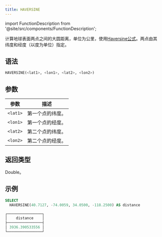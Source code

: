```yaml
---
title: HAVERSINE
---
```

import FunctionDescription from '@site/src/components/FunctionDescription';

<FunctionDescription description="引入或更新: v1.2.555"/>

计算地球表面两点之间的大圆距离，单位为公里，使用[Haversine公式](https://en.wikipedia.org/wiki/Haversine_formula)。两点由其纬度和经度（以度为单位）指定。

## 语法

```sql
HAVERSINE(<lat1>, <lon1>, <lat2>, <lon2>)
```

## 参数

| 参数      | 描述                        |
|-----------|-----------------------------|
| `<lat1>`  | 第一个点的纬度。            |
| `<lon1>`  | 第一个点的经度。            |
| `<lat2>`  | 第二个点的纬度。            |
| `<lon2>`  | 第二个点的经度。            |

## 返回类型

Double。

## 示例

```sql
SELECT
  HAVERSINE(40.7127, -74.0059, 34.0500, -118.2500) AS distance

┌────────────────┐
│    distance    │
├────────────────┤
│ 3936.390533556 │
└────────────────┘
```